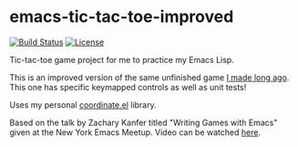 # emacs-tic-tac-toe-improved

[![Build Status](https://travis-ci.org/accidentalrebel/emacs-tic-tac-toe-improved.svg)](https://travis-ci.org/accidentalrebel/emacs-tic-tac-toe-improved)
[![License](http://img.shields.io/:license-gpl3-blue.svg)](http://www.gnu.org/licenses/gpl-3.0.html)

Tic-tac-toe game project for me to practice my Emacs Lisp.

This is an improved version of the same unfinished game [I made long ago](https://github.com/accidentalrebel/emacs-tic-tac-toe-game). This one has specific keymapped controls as well as unit tests!

Uses my personal [coordinate.el](https://github.com/accidentalrebel/coordinate.el) library.

Based on the talk by Zachary Kanfer titled "Writing Games with Emacs" given at the New York Emacs Meetup. Video can be watched [here](https://www.youtube.com/watch?v=gk39mp8Vy4M).
